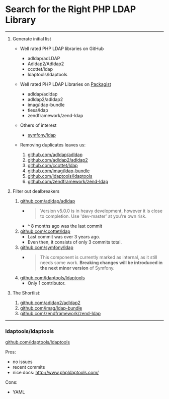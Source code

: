# Search for the Right PHP LDAP Library

---

1. Generate initial list

    - Well rated PHP LDAP libraries on GitHub

        * adldap/adLDAP
        * Adldap2/Adldap2
        * ccottet/ldap
        * ldaptools/ldaptools

    - Well rated PHP LDAP Libraries on [Packagist](https://packagist.org/search/?q=ldap)

        * adldap/adldap
        * adldap2/adldap2
        * imag/ldap-bundle
        * tiesa/ldap
        * zendframework/zend-ldap

    - Others of interest
        * [symfony/ldap](https://github.com/symfony/ldap)

    - Removing duplicates leaves us:

        1. [github.com/adldap/adldap](https://github.com/adldap/adldap)
        1. [github.com/adldap2/adldap2](https://github.com/adldap2/adldap2)
        1. [github.com/ccottet/ldap](https://github.com/ccottet/ldap)
        1. [github.com/imag/ldap-bundle](https://github.com/BorisMorel/LdapBundle)
        1. [github.com/ldaptools/ldaptools](https://github.com/ldaptools/ldaptools)
        1. [github.com/zendframework/zend-ldap](https://github.com/zendframework/zend-ldap)

1. Filter out dealbreakers

    1. [github.com/adldap/adldap](https://github.com/adldap/adldap)
        * > Version v5.0.0 is in heavy development, however it is close to completion. Use 'dev-master' at you're own risk.
        * ^ 8 months ago was the last commit
    1. [github.com/ccottet/ldap](https://github.com/ccottet/ldap)
        * Last commit was over 3 years ago.
        * Even then, it consists of only 3 commits total.
    1. [github.com/symfony/ldap](https://github.com/symfony/ldap)
        * > This component is currently marked as internal, as it still needs some work. **Breaking changes will be introduced in the next minor version** of Symfony.
    1. [github.com/ldaptools/ldaptools](https://github.com/ldaptools/ldaptools)
        * Only 1 contributor.



1. The Shortlist:

    1. [github.com/adldap2/adldap2](https://github.com/adldap2/adldap2)
    1. [github.com/imag/ldap-bundle](https://github.com/BorisMorel/LdapBundle)
    1. [github.com/zendframework/zend-ldap](https://github.com/zendframework/zend-ldap)




---




### ldaptools/ldaptools

[github.com/ldaptools/ldaptools](https://github.com/ldaptools/ldaptools)

Pros:

* no issues
* recent commits
* nice docs: http://www.phpldaptools.com/

Cons:

* YAML
